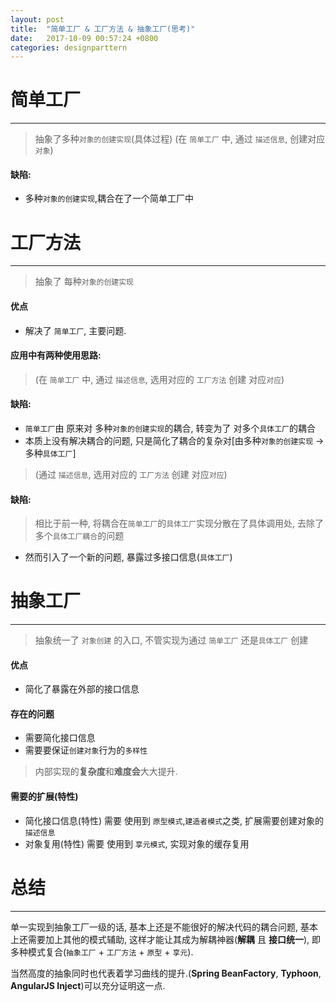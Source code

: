 ```yaml
---
layout: post
title:  "简单工厂 & 工厂方法 & 抽象工厂(思考)"
date:   2017-10-09 00:57:24 +0800
categories: designparttern
---
```


# 简单工厂

------

> 抽象了多种`对象的创建实现`(具体过程) (在 `简单工厂` 中, 通过 `描述信息`, 创建对应 `对象`)

#### 缺陷:
* 多种`对象的创建实现`,耦合在了一个简单工厂中



# 工厂方法

------


> 抽象了 每种`对象的创建实现`

#### 优点

* 解决了 `简单工厂`, 主要问题.

#### 应用中有两种使用思路:

> (在 `简单工厂` 中, 通过 `描述信息`, 选用对应的 `工厂方法` 创建 对应`对应`) 

#### 缺陷:
* `简单工厂`由 原来对 多种`对象的创建实现`的耦合, 转变为了 对多个`具体工厂`的耦合
* 本质上没有解决耦合的问题, 只是简化了耦合的复杂对[由多种`对象的创建实现` -> 多种`具体工厂`]

> (通过 `描述信息`, 选用对应的 `工厂方法` 创建 对应`对应`)

#### 缺陷:
> 相比于前一种, 将耦合在`简单工厂`的`具体工厂`实现分散在了具体调用处, 去除了多个`具体工厂耦合`的问题

* 然而引入了一个新的问题, 暴露过多接口信息(`具体工厂`)



# 抽象工厂

------

> 抽象统一了 `对象创建` 的入口, 不管实现为通过 `简单工厂` 还是`具体工厂` 创建

#### 优点

* 简化了暴露在外部的接口信息

#### 存在的问题

* 需要简化接口信息
* 需要要保证`创建对象`行为的`多样性` 

> 内部实现的**复杂度**和**难度会**大大提升.

#### 需要的扩展(特性)

* 简化接口信息(特性) 需要 使用到 `原型模式`,`建造者模式`之类, 扩展需要创建对象的`描述信息`
* 对象复用(特性) 需要 使用到 `享元模式`, 实现对象的缓存复用

# 总结

-------


单一实现到抽象工厂一级的话, 基本上还是不能很好的解决代码的耦合问题, 基本上还需要加上其他的模式辅助, 这样才能让其成为解耦神器(**解耦** 且 **接口统一**), 即多种模式复合(`抽象工厂` + `工厂方法` + `原型` + `享元`).

当然高度的抽象同时也代表着学习曲线的提升.(**Spring BeanFactory**, **Typhoon**, **AngularJS Inject**)可以充分证明这一点.



